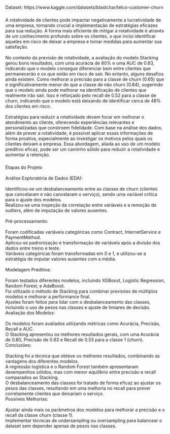 <p align="left">Dataset: https://www.kaggle.com/datasets/blastchar/telco-customer-churn</p>

###

<p align="left">A rotatividade de clientes pode impactar negativamente a lucratividade de uma empresa, tornando crucial a implementação de estratégias eficazes para sua redução. A forma mais eficiente de mitigar a rotatividade é através de um conhecimento profundo sobre os clientes, o que inclui identificar aqueles em risco de deixar a empresa e tomar medidas para aumentar sua satisfação.<br><br>No contexto da previsão de rotatividade, a avaliação do modelo Stacking gerou bons resultados, com uma acurácia de 80% e uma AUC de 0.83, indicando que o modelo consegue diferenciar bem entre clientes que permanecerão e os que estão em risco de sair. No entanto, alguns desafios ainda existem. Como melhorar a precisão para a classe de churn (0.65) que é significativamente menor do que a classe de não churn (0.84), sugerindo que o modelo ainda pode melhorar na identificação de clientes que realmente irão sair. Isso é reforçado pelo recall de 0.52 para a classe de churn, indicando que o modelo está deixando de identificar cerca de 48% dos clientes em risco.<br><br>Estratégias para reduzir a rotatividade devem focar em melhorar o atendimento ao cliente, oferecendo experiências relevantes e personalizadas que constroem fidelidade. Com base na análise dos dados, além de prever a rotatividade, é possível aplicar essas informações de forma proativa, especialmente ao investigar os motivos pelos quais os clientes deixam a empresa. Essa abordagem, aliada ao uso de um modelo preditivo eficaz, pode ser um caminho sólido para reduzir a rotatividade e aumentar a retenção.</p>

###

<p align="left">Etapas do Projeto<br><br>Análise Exploratória de Dados (EDA):<br><br>Identificou-se um desbalanceamento entre as classes de churn (clientes que cancelaram e não cancelaram o serviço), sendo uma variável crítica para o ajuste dos modelos.<br>Realizou-se uma inspeção da correlação entre variáveis e a remoção de outliers, além de imputação de valores ausentes.<br><br>Pré-processamento:<br><br>Foram codificadas variáveis categóricas como Contract, InternetService e PaymentMethod.<br>Aplicou-se padronização e transformação de variáveis após a divisão dos dados entre treino e teste.<br>Variáveis categóricas foram transformadas em 0 e 1, e utilizou-se a estratégia de imputar valores ausentes com a média.<br><br>Modelagem Preditiva:<br><br>Foram testados diferentes modelos, incluindo XGBoost, Logistic Regression, Random Forest, e AdaBoost.<br>Foi utilizado o método de Stacking para combinar previsões de múltiplos modelos e melhorar a performance final.<br>Ajustes foram feitos para lidar com o desbalanceamento das classes, incluindo o uso de pesos nas classes e ajuste de limiares de decisão.<br>Avaliação dos Modelos:<br><br>Os modelos foram avaliados utilizando métricas como Acurácia, Precisão, Recall e AUC.<br>O Stacking apresentou os melhores resultados gerais, com uma Acurácia de 0.80, Precisão de 0.63 e Recall de 0.53 para a classe 1 (churn).<br>Conclusões:<br><br>Stacking foi a técnica que obteve os melhores resultados, combinando as vantagens dos diferentes modelos.<br>A regressão logística e o Random Forest também apresentaram desempenhos sólidos, mas com menor equilíbrio entre precisão e recall comparados ao Stacking.<br>O desbalanceamento das classes foi tratado de forma eficaz ao ajustar os pesos das classes, resultando em uma melhoria no recall para prever corretamente clientes que deixariam o serviço.<br>Possíveis Melhorias:<br><br>Ajustar ainda mais os parâmetros dos modelos para melhorar a precisão e o recall da classe churn (classe 1).<br>Implementar técnicas de undersampling ou oversampling para balancear o dataset sem depender apenas de pesos nas classes.</p>

###
